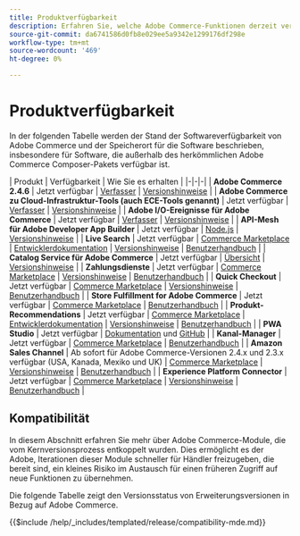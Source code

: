 ```yaml
---
title: Produktverfügbarkeit
description: Erfahren Sie, welche Adobe Commerce-Funktionen derzeit verfügbar sind, wie Sie darauf zugreifen können, und überprüfen Sie deren Kompatibilität mit bestimmten Adobe Commerce-Versionen.
source-git-commit: da6741586d0fb8e029ee5a9342e1299176df298e
workflow-type: tm+mt
source-wordcount: '469'
ht-degree: 0%

---
```



# Produktverfügbarkeit

In der folgenden Tabelle werden der Stand der Softwareverfügbarkeit von Adobe Commerce und der Speicherort für die Software beschrieben, insbesondere für Software, die außerhalb des herkömmlichen Adobe Commerce Composer-Pakets verfügbar ist.

| Produkt | Verfügbarkeit | Wie Sie es erhalten | |-|-|-| | **Adobe Commerce 2.4.6**                  | Jetzt verfügbar | [Verfasser](../installation/composer.md) \| [Versionshinweise](https://experienceleague.adobe.com/docs/commerce-operations/release/notes/adobe-commerce/2-4-6.html)  | | **Adobe Commerce zu Cloud-Infrastruktur-Tools (auch ECE-Tools genannt)** | Jetzt verfügbar | [Verfasser](https://experienceleague.adobe.com/docs/commerce-cloud-service/user-guide/dev-tools/ece-tools/update-package.html) \| [Versionshinweise](https://experienceleague.adobe.com/docs/commerce-cloud-service/user-guide/release-notes/cloud-tools-suite.html) | | **Adobe I/O-Ereignisse für Adobe Commerce** | Jetzt verfügbar | [Verfasser](https://developer.adobe.com/commerce/events/get-started/installation/) \| [Versionshinweise](https://developer.adobe.com/commerce/events/get-started/release-notes/) | | **API-Mesh für Adobe Developer App Builder** | Jetzt verfügbar | [Node.js](https://developer.adobe.com/graphql-mesh-gateway/gateway/getting-started/) \| [Versionshinweise](https://developer.adobe.com/graphql-mesh-gateway/gateway/release-notes/) | | **Live Search**                                 | Jetzt verfügbar | [Commerce Marketplace](https://marketplace.magento.com/magento-live-search.html) \| [Entwicklerdokumentation](https://developer.adobe.com/commerce/services/live-search/) \| [Versionshinweise](https://experienceleague.adobe.com/docs/commerce-merchant-services/live-search/release-notes.html) \| [Benutzerhandbuch](https://experienceleague.adobe.com/docs/commerce-merchant-services/live-search/overview.html) | | **Catalog Service für Adobe Commerce**                                 | Jetzt verfügbar |  [Übersicht](https://experienceleague.adobe.com/docs/commerce-merchant-services/catalog-service/guide-overview.html) \| [Versionshinweise](https://experienceleague.adobe.com/docs/commerce-merchant-services/catalog-service/release-notes.html?lang=en) \| | **Zahlungsdienste**                            | Jetzt verfügbar | [Commerce Marketplace](https://marketplace.magento.com/magento-payment-services.html) \| [Versionshinweise](https://experienceleague.adobe.com/docs/commerce-merchant-services/payment-services/release-notes.html) \| [Benutzerhandbuch](https://experienceleague.adobe.com/docs/commerce-merchant-services/payment-services/guide-overview.html) | | **Quick Checkout** | Jetzt verfügbar | [Commerce Marketplace](https://marketplace.magento.com/magento-quick-checkout.html) \| [Versionshinweise](https://experienceleague.adobe.com/docs/commerce-merchant-services/quick-checkout/release-notes.html) \| [Benutzerhandbuch](https://experienceleague.adobe.com/docs/commerce-merchant-services/quick-checkout/overview.html) | | **Store Fulfillment for Adobe Commerce** | Jetzt verfügbar | [Commerce Marketplace](https://marketplace.magento.com/store-fulfillment-magento-walmart.html) \| [Benutzerhandbuch](https://experienceleague.adobe.com/docs/commerce-merchant-services/store-fulfillment/introduction.html) | | **Produkt-Recommendations**                     | Jetzt verfügbar | [Commerce Marketplace](https://marketplace.magento.com/magento-product-recommendations.html) \| [Entwicklerdokumentation](https://devdocs.magento.com/recommendations/product-recs.html) \| [Versionshinweise](https://experienceleague.adobe.com/docs/commerce-merchant-services/product-recommendations/release-notes.html) \| [Benutzerhandbuch](https://experienceleague.adobe.com/docs/commerce-merchant-services/product-recommendations/overview.html) | | **PWA Studio**                                  | Jetzt verfügbar | [Dokumentation](https://developer.adobe.com/commerce/pwa-studio/) und [GitHub](https://github.com/magento/pwa-studio) | | **Kanal-Manager**                             | Jetzt verfügbar | [Commerce Marketplace](https://marketplace.magento.com/magento-channel-manager.html) \| [Benutzerhandbuch](https://experienceleague.adobe.com/docs/commerce-channels/channel-manager/intro-to-channel-manager/overview.html) | | **Amazon Sales Channel**                        | Ab sofort für Adobe Commerce-Versionen 2.4.x und 2.3.x verfügbar (USA, Kanada, Mexiko und UK) | [Commerce Marketplace](https://marketplace.magento.com/magento-module-amazon.html) \| [Versionshinweise](https://experienceleague.adobe.com/docs/commerce-channels/amazon/release-notes.html) \| [Benutzerhandbuch](https://experienceleague.adobe.com/docs/commerce-channels/amazon/overview.html) | | **Experience Platform Connector**                     | Jetzt verfügbar | [Commerce Marketplace](https://marketplace.magento.com/magento-experience-platform-connector.html) \| [Versionshinweise](https://experienceleague.adobe.com/docs/commerce-merchant-services/experience-platform-connector/release-notes.html?lang=en) \| [Benutzerhandbuch](https://experienceleague.adobe.com/docs/commerce-merchant-services/experience-platform-connector/overview.html?lang=en) |

## Kompatibilität

In diesem Abschnitt erfahren Sie mehr über Adobe Commerce-Module, die vom Kernversionsprozess entkoppelt wurden. Dies ermöglicht es der Adobe, Iterationen dieser Module schneller für Händler freizugeben, die bereit sind, ein kleines Risiko im Austausch für einen früheren Zugriff auf neue Funktionen zu übernehmen.

Die folgende Tabelle zeigt den Versionsstatus von Erweiterungsversionen in Bezug auf Adobe Commerce.

{{$include /help/_includes/templated/release/compatibility-mde.md}}
